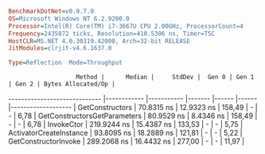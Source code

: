 ```ini

BenchmarkDotNet=v0.9.7.0
OS=Microsoft Windows NT 6.2.9200.0
Processor=Intel(R) Core(TM) i7-3667U CPU 2.00GHz, ProcessorCount=4
Frequency=2435872 ticks, Resolution=410.5306 ns, Timer=TSC
HostCLR=MS.NET 4.0.30319.42000, Arch=32-bit RELEASE
JitModules=clrjit-v4.6.1637.0

Type=Reflection  Mode=Throughput  

```
                       Method |      Median |     StdDev |  Gen 0 | Gen 1 | Gen 2 | Bytes Allocated/Op |
----------------------------- |------------ |----------- |------- |------ |------ |------------------- |
              GetConstructors |  70.8315 ns | 12.9323 ns | 158,49 |     - |     - |               6,78 |
 GetConstructorsGetParameters |  80.9529 ns |  8.4346 ns | 158,49 |     - |     - |               6,78 |
                   InvokeCtor | 219.9244 ns | 15.4387 ns | 133,53 |     - |     - |               5,75 |
      ActivatorCreateInstance |  93.8095 ns | 18.2889 ns | 121,81 |     - |     - |               5,22 |
         GetConstructorInvoke | 289.2068 ns | 16.4432 ns | 277,00 |     - |     - |              11,97 |
